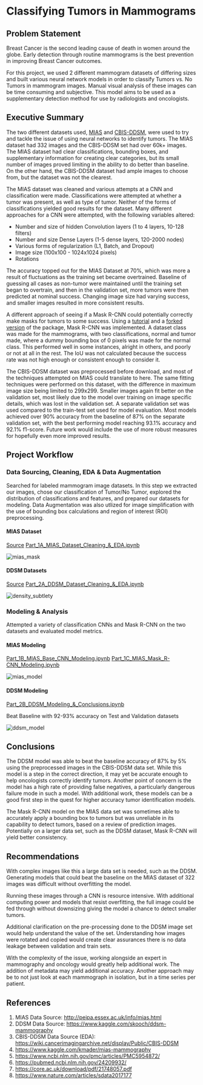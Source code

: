 # Classifying Tumors in Mammograms

## Problem Statement

Breast Cancer is the second leading cause of death in women around the globe. Early detection through routine mammograms is the best prevention in improving Breast Cancer outcomes. 

For this project, we used 2 different mammogram datasets of differing sizes and built various neural network models in order to classify Tumors vs. No Tumors in mammogram images. Manual visual analysis of these images can be time consuming and subjective. This model aims to be used as a supplementary detection method for use by radiologists and oncologists.


## Executive Summary

The two different datasets used, [MIAS](http://peipa.essex.ac.uk/info/mias.html) and [CBIS-DDSM](https://www.kaggle.com/skooch/ddsm-mammography), were used to try and tackle the issue of using neural networks to identify tumors. The MIAS dataset had 332 images and the CBIS-DDSM set had over 60k+ images. The MIAS dataset had clear classifications, bounding boxes, and supplementary information for creating clear categories, but its small number of images proved limiting in the ability to do better than baseline. On the other hand, the CBIS-DDSM dataset had ample images to choose from, but the dataset was not the clearest. 

The MIAS dataset was cleaned and various attempts at a CNN and classification were made. Classifications were attempted at whether a tumor was present, as well as type of tumor. Neither of the forms of classifications yielded good results for the dataset. Many different approaches for a CNN were attempted, with the following variables altered:
 - Number and size of hidden Convolution layers (1 to 4 layers, 10-128 filters)
 - Number and size Dense Layers (1-5 dense layers, 120-2000 nodes)
 - Various forms of regularization (L1, Batch, and Dropout)
 - Image size (100x100 - 1024x1024 pixels)
 - Rotations

The accuracy topped out for the MIAS Dataset at 70%, which was more a result of fluctuations as the training set became overtrained. Baseline of guessing all cases as non-tumor were maintained until the training set began to overtrain, and then in the validation set, more tumors were then predicted at nominal success. Changing image size had varying success, and smaller images resulted in more consistent results. 

A different approach of seeing if a Mask R-CNN could potentially correctly make masks for tumors to some success. Using a [tutorial](https://machinelearningmastery.com/how-to-train-an-object-detection-model-with-keras/) and a [forked version](https://github.com/ahmedfgad/Mask-RCNN-TF2) of the package, Mask R-CNN was implemented. A dataset class was made for the mammograms, with two classifications, normal and tumor made, where a dummy bounding box of 0 pixels was made for the normal class. This performed well in some instances, alright in others, and poorly or not at all in the rest. The IoU was not calculated because the success rate was not high enough or consistent enough to consider it.

The CBIS-DDSM dataset was preprocessed before download, and most of the techniques attempted on MIAS could translate to here. The same fitting techniques were performed on this dataset, with the difference in maximum image size being limited to 299x299.  Smaller images again fit better on the validation set, most likely due to the model over training on image specific details, which was lost in the validation set. A separate validation set was used compared to the train-test set used for model evaluation. Most models achieved over 90% accuracy from the baseline of 87% on the separate validation set, with the best performing model reaching 93.1% accuracy and 92.1% f1-score. Future work would include the use of more robust measures for hopefully even more improved results. 


## Project Workflow

### Data Sourcing, Cleaning, EDA & Data Augmentation
Searched for labeled mammogram image datasets. In this step we extracted our images, chose our classification of Tumor/No Tumor, explored the distribution of classifications and features, and prepared our datasets for modeling. Data Augmentation was also utlized for image simplification with the use of bounding box calculations and region of interest (ROI) preprocessing.

#### MIAS Dataset 
[Source](http://peipa.essex.ac.uk/info/mias.html)
[Part_1A_MIAS_Dataset_Cleaning_&_EDA.ipynb](code/Part_1A_MIAS_Dataset_Cleaning_&_EDA.ipynb)

![mias_mask](images/mias_mask.png)

#### DDSM Datasets 
[Source](https://www.kaggle.com/skooch/ddsm-mammography)
[Part_2A_DDSM_Dataset_Cleaning_&_EDA.ipynb](code/Part_2A_DDSM_Dataset_Cleaning_&_EDA.ipynb)

![density_subtlety](images/ddsm_density_subtlety.png)

### Modeling & Analysis
Attempted a variety of classification CNNs and Mask R-CNN on the two datasets and evaluated model metrics.

#### MIAS Modeling
[Part_1B_MIAS_Base_CNN_Modeling.ipynb](code/Part_1B_MIAS_Base_CNN_Modeling.ipynb)
[Part_1C_MIAS_Mask_R-CNN_Modeling.ipynb](code/Part_1C_MIAS_Mask_R-CNN_Modeling.ipynb)

![mias_model](images/mias_model.png)

#### DDSM Modeling
[Part_2B_DDSM_Modeling_&_Conclusions.ipynb](code/Part_1C_MIAS_Mask_R-CNN_Modeling.ipynb)

Beat Baseline with 92-93% accuracy on Test and Validation datasets

![ddsm_model](images/ddsm_model.png)


## Conclusions

The DDSM model was able to beat the baseline accuracy of 87% by 5% using the preprocessed images in the CBIS-DDSM data set.  While this model is a step in the correct direction, it may yet be accurate enough to help oncologists correctly identify tumors.  Another point of concern is the model has a high rate of providing false negatives, a particularly dangerous failure mode in such a model.  With additional work, these models can be a good first step in the quest for higher accuracy tumor identification models.

The Mask R-CNN model on the MIAS data set was sometimes able to accurately apply a bounding box to tumors but was unreliable in its capability to detect tumors, based on a review of prediction images.  Potentially on a larger data set, such as the DDSM dataset, Mask R-CNN will yield better consistency.


## Recommendations

With complex images like this a large data set is needed, such as the DDSM.  Generating models that could beat the baseline on the MIAS dataset of 322 images was difficult without overfitting the model. 

Running these images through a CNN is resource intensive.  With additional computing power and models that resist overfitting, the full image could be fed through without downsizing giving the model a chance to detect smaller tumors.

Additional clarification on the pre-processing done to the DDSM image set would help understand the value of the set.  Understanding how images were rotated and copied would create clear assurances there is no data leakage between validation and train sets.

With the complexity of the issue, working alongside an expert in mammography and oncology would greatly help additional work.  The addition of metadata may yield additional accuracy.  Another approach may be to not just look at each mammograph in isolation, but in a time series per patient.


## References
1. MIAS Data Source: http://peipa.essex.ac.uk/info/mias.html
2. DDSM Data Source: https://www.kaggle.com/skooch/ddsm-mammography
3. CBIS-DDSM Data Source (EDA): https://wiki.cancerimagingarchive.net/display/Public/CBIS-DDSM
3. https://www.kaggle.com/kmader/mias-mammography
4. https://www.ncbi.nlm.nih.gov/pmc/articles/PMC5954872/
5. https://pubmed.ncbi.nlm.nih.gov/24209932/
6. https://core.ac.uk/download/pdf/21748057.pdf
7. https://www.nature.com/articles/sdata2017177
